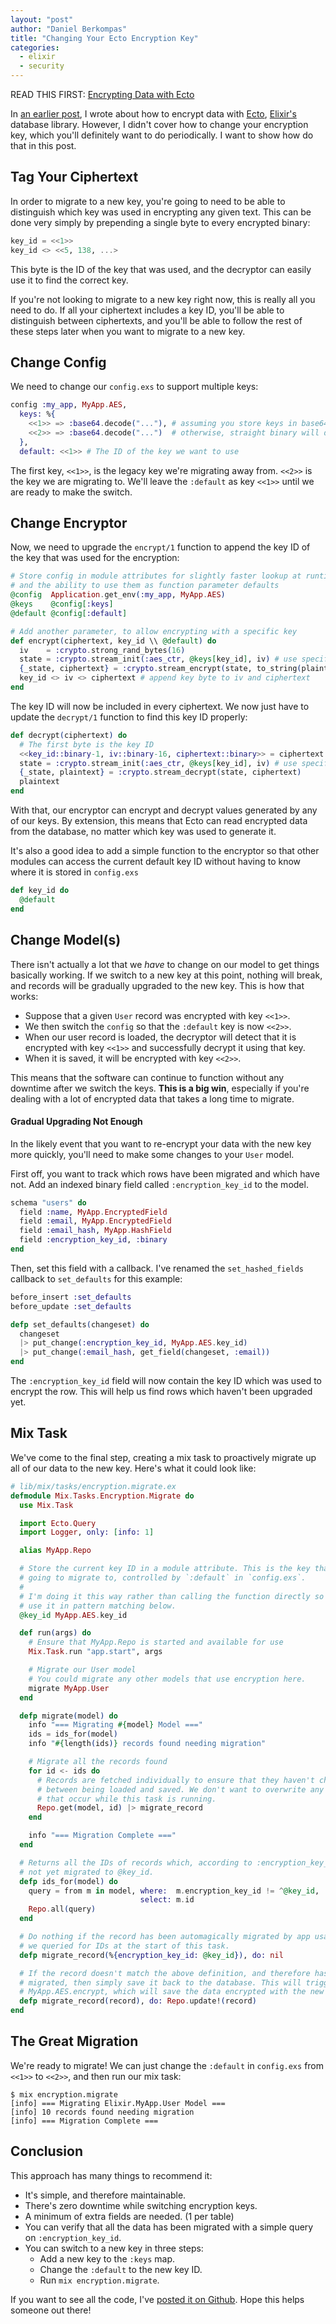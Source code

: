 ```yaml
---
layout: "post"
author: "Daniel Berkompas"
title: "Changing Your Ecto Encryption Key"
categories:
  - elixir
  - security
---
```


READ THIS FIRST: [Encrypting Data with Ecto][ecto-encryption]

In [an earlier post][ecto-encryption], I wrote about how to encrypt data with
[Ecto][ecto], [Elixir's][elixir] database library. However, I didn't cover how
to change your encryption key, which you'll definitely want to do periodically.
I want to show how do that in this post.

<!-- more -->

## Tag Your Ciphertext

In order to migrate to a new key, you're going to need to be able to distinguish
which key was used in encrypting any given text. This can be done very simply by
prepending a single byte to every encrypted binary:

```elixir
key_id = <<1>>
key_id <> <<5, 138, ...>
```

This byte is the ID of the key that was used, and the decryptor can easily use
it to find the correct key. 

If you're not looking to migrate to a new key right now, this is really all you
need to do. If all your ciphertext includes a key ID, you'll be able to
distinguish between ciphertexts, and you'll be able to follow the rest of these
steps later when you want to migrate to a new key.

## Change Config

We need to change our `config.exs` to support multiple keys:

```elixir
config :my_app, MyApp.AES,
  keys: %{
    <<1>> => :base64.decode("..."), # assuming you store keys in base64
    <<2>> => :base64.decode("...")  # otherwise, straight binary will do
  },
  default: <<1>> # The ID of the key we want to use
```

The first key, `<<1>>`, is the legacy key we're migrating away from. `<<2>>` is
the key we are migrating to. We'll leave the `:default` as key `<<1>>` until we
are ready to make the switch.

## Change Encryptor

Now, we need to upgrade the `encrypt/1` function to append the key ID of the
key that was used for the encryption:

```elixir
# Store config in module attributes for slightly faster lookup at runtime,
# and the ability to use them as function parameter defaults
@config  Application.get_env(:my_app, MyApp.AES)
@keys    @config[:keys]
@default @config[:default]

# Add another parameter, to allow encrypting with a specific key
def encrypt(ciphertext, key_id \\ @default) do
  iv    = :crypto.strong_rand_bytes(16)
  state = :crypto.stream_init(:aes_ctr, @keys[key_id], iv) # use specified key
  {_state, ciphertext} = :crypto.stream_encrypt(state, to_string(plaintext))
  key_id <> iv <> ciphertext # append key byte to iv and ciphertext
end
```

The key ID will now be included in every ciphertext. We now just have to update
the `decrypt/1` function to find this key ID properly:

```elixir
def decrypt(ciphertext) do
  # The first byte is the key ID
  <<key_id::binary-1, iv::binary-16, ciphertext::binary>> = ciphertext
  state = :crypto.stream_init(:aes_ctr, @keys[key_id], iv) # use specified key
  {_state, plaintext} = :crypto.stream_decrypt(state, ciphertext)
  plaintext
end
```

With that, our encryptor can encrypt and decrypt values generated by any of our
keys. By extension, this means that Ecto can read encrypted data from the
database, no matter which key was used to generate it.

It's also a good idea to add a simple function to the encryptor so that other
modules can access the current default key ID without having to know where it is
stored in `config.exs`

```elixir
def key_id do
  @default
end
```

## Change Model(s)

There isn't actually a lot that we _have_ to change on our model to get things
basically working. If we switch to a new key at this point, nothing will break, 
and records will be gradually upgraded to the new key. This is how that works:

- Suppose that a given `User` record was encrypted with key `<<1>>`. 
- We then switch the `config` so that the `:default` key is now `<<2>>`.
- When our user record is loaded, the decryptor will detect that it is encrypted
  with key `<<1>>` and successfully decrypt it using that key.
- When it is saved, it will be encrypted with key `<<2>>`.

This means that the software can continue to function without any downtime after
we switch the keys. **This is a big win**, especially if you're dealing with a
lot of encrypted data that takes a long time to migrate.

#### Gradual Upgrading Not Enough

In the likely event that you want to re-encrypt your data with the new key more
quickly, you'll need to make some changes to your `User` model.

First off, you want to track which rows have been migrated and which have not.
Add an indexed binary field called `:encryption_key_id` to the model.

```elixir
schema "users" do
  field :name, MyApp.EncryptedField
  field :email, MyApp.EncryptedField
  field :email_hash, MyApp.HashField
  field :encryption_key_id, :binary
end
```

Then, set this field with a callback. I've renamed the `set_hashed_fields`
callback to `set_defaults` for this example:

```elixir
before_insert :set_defaults
before_update :set_defaults

defp set_defaults(changeset) do
  changeset
  |> put_change(:encryption_key_id, MyApp.AES.key_id)
  |> put_change(:email_hash, get_field(changeset, :email))
end
```

The `:encryption_key_id` field will now contain the key ID which was used to
encrypt the row. This will help us find rows which haven't been upgraded yet.

## Mix Task

We've come to the final step, creating a mix task to proactively migrate up all
of our data to the new key. Here's what it could look like:

```elixir
# lib/mix/tasks/encryption.migrate.ex
defmodule Mix.Tasks.Encryption.Migrate do
  use Mix.Task

  import Ecto.Query
  import Logger, only: [info: 1]

  alias MyApp.Repo

  # Store the current key ID in a module attribute. This is the key that we are
  # going to migrate to, controlled by `:default` in `config.exs`. 
  #
  # I'm doing it this way rather than calling the function directly so we can 
  # use it in pattern matching below.
  @key_id MyApp.AES.key_id

  def run(args) do
    # Ensure that MyApp.Repo is started and available for use
    Mix.Task.run "app.start", args

    # Migrate our User model
    # You could migrate any other models that use encryption here.
    migrate MyApp.User
  end

  defp migrate(model) do
    info "=== Migrating #{model} Model ==="
    ids = ids_for(model) 
    info "#{length(ids)} records found needing migration"

    # Migrate all the records found
    for id <- ids do 
      # Records are fetched individually to ensure that they haven't changed
      # between being loaded and saved. We don't want to overwrite any changes
      # that occur while this task is running.
      Repo.get(model, id) |> migrate_record
    end

    info "=== Migration Complete ==="
  end

  # Returns all the IDs of records which, according to :encryption_key_id, have
  # not yet migrated to @key_id.
  defp ids_for(model) do
    query = from m in model, where:  m.encryption_key_id != ^@key_id, 
                             select: m.id
    Repo.all(query)
  end

  # Do nothing if the record has been automagically migrated by app usage since
  # we queried for IDs at the start of this task.
  defp migrate_record(%{encryption_key_id: @key_id}), do: nil

  # If the record doesn't match the above definition, and therefore has not been
  # migrated, then simply save it back to the database. This will trigger
  # MyApp.AES.encrypt, which will save the data encrypted with the new key.
  defp migrate_record(record), do: Repo.update!(record)
end
```

## The Great Migration

We're ready to migrate! We can just change the `:default` in `config.exs` from
`<<1>>` to `<<2>>`, and then run our mix task:

```
$ mix encryption.migrate
[info] === Migrating Elixir.MyApp.User Model ===
[info] 10 records found needing migration
[info] === Migration Complete ===
```

## Conclusion

This approach has many things to recommend it:

- It's simple, and therefore maintainable.
- There's zero downtime while switching encryption keys.
- A minimum of extra fields are needed. (1 per table)
- You can verify that all the data has been migrated with a simple query on 
  `:encryption_key_id`.
- You can switch to a new key in three steps:
    - Add a new key to the `:keys` map.
    - Change the `:default` to the new key ID.
    - Run `mix encryption.migrate`.

If you want to see all the code, I've [posted it on Github][commit]. Hope this
helps someone out there!

[commit]: https://github.com/danielberkompas/phoenix_ecto_encryption_sample/commit/629f4f4de6987a0d9106cbe7280201595cbb79a5
[ecto]: https://github.com/elixir-lang/ecto
[elixir]: https://github.com/elixir-lang/elixir
[ecto-encryption]: /elixir/security/2015/07/03/encrypting-data-with-ecto.html
